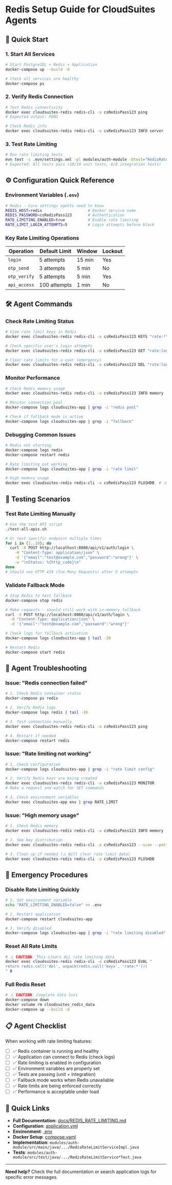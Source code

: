 # Redis Setup Guide for CloudSuites Agents

## 🚀 Quick Start

### 1. Start All Services
```bash
# Start PostgreSQL + Redis + Application
docker-compose up --build -d

# Check all services are healthy
docker-compose ps
```

### 2. Verify Redis Connection
```bash
# Test Redis connectivity
docker exec cloudsuites-redis redis-cli -a csRedisPass123 ping
# Expected output: PONG

# Check Redis info
docker exec cloudsuites-redis redis-cli -a csRedisPass123 INFO server
```

### 3. Test Rate Limiting
```bash
# Run rate limiting tests
mvn test -s .mvn/settings.xml -pl modules/auth-module -Dtest="RedisRateLimitService*"
# Expected: All tests pass (10/10 unit tests, 8/8 integration tests)
```

## ⚙️ Configuration Quick Reference

### Environment Variables (`.env`)
```bash
# Redis - Core settings agents need to know
REDIS_HOST=redis                    # Docker service name
REDIS_PASSWORD=csRedisPass123       # Authentication
RATE_LIMITING_ENABLED=true          # Enable rate limiting
RATE_LIMIT_LOGIN_ATTEMPTS=5         # Login attempts before block
```

### Key Rate Limiting Operations
| Operation | Default Limit | Window | Lockout |
|-----------|--------------|--------|---------|
| `login` | 5 attempts | 15 min | Yes |
| `otp_send` | 3 attempts | 5 min | No |
| `otp_verify` | 5 attempts | 5 min | Yes |
| `api_access` | 100 attempts | 1 min | No |

## 🛠️ Agent Commands

### Check Rate Limiting Status
```bash
# View rate limit keys in Redis
docker exec cloudsuites-redis redis-cli -a csRedisPass123 KEYS "rate:*"

# Check specific user's login attempts
docker exec cloudsuites-redis redis-cli -a csRedisPass123 GET "rate:login:user@example.com"

# Clear rate limits for a user (emergency)
docker exec cloudsuites-redis redis-cli -a csRedisPass123 DEL "rate:login:user@example.com"
```

### Monitor Performance
```bash
# Check Redis memory usage
docker exec cloudsuites-redis redis-cli -a csRedisPass123 INFO memory | grep used_memory_human

# Monitor connection pool
docker-compose logs cloudsuites-app | grep -i "redis pool"

# Check if fallback mode is active
docker-compose logs cloudsuites-app | grep -i "fallback"
```

### Debugging Common Issues
```bash
# Redis not starting
docker-compose logs redis
docker-compose restart redis

# Rate limiting not working  
docker-compose logs cloudsuites-app | grep -i "rate limit"

# High memory usage
docker exec cloudsuites-redis redis-cli -a csRedisPass123 FLUSHDB  # ⚠️ CAUTION: Clears all data
```

## 🧪 Testing Scenarios

### Test Rate Limiting Manually
```bash
# Use the test API script
./test-all-apis.sh

# Or test specific endpoint multiple times
for i in {1..10}; do
  curl -X POST http://localhost:8080/api/v1/auth/login \
    -H "Content-Type: application/json" \
    -d '{"email":"test@example.com","password":"wrong"}' \
    -w "\nStatus: %{http_code}\n"
done
# Should see HTTP 429 (Too Many Requests) after 5 attempts
```

### Validate Fallback Mode
```bash
# Stop Redis to test fallback
docker-compose stop redis

# Make requests - should still work with in-memory fallback
curl -X POST http://localhost:8080/api/v1/auth/login \
  -H "Content-Type: application/json" \
  -d '{"email":"test@example.com","password":"wrong"}'

# Check logs for fallback activation
docker-compose logs cloudsuites-app | tail -20

# Restart Redis
docker-compose start redis
```

## 🔧 Agent Troubleshooting

### Issue: "Redis connection failed"
```bash
# 1. Check Redis container status
docker-compose ps redis

# 2. Verify Redis logs
docker-compose logs redis | tail -10

# 3. Test connection manually  
docker exec cloudsuites-redis redis-cli -a csRedisPass123 ping

# 4. Restart if needed
docker-compose restart redis
```

### Issue: "Rate limiting not working"
```bash
# 1. Check configuration
docker-compose logs cloudsuites-app | grep -i "rate limit config"

# 2. Verify Redis keys are being created
docker exec cloudsuites-redis redis-cli -a csRedisPass123 MONITOR
# Make a request and watch for SET commands

# 3. Check environment variables
docker exec cloudsuites-app env | grep RATE_LIMIT
```

### Issue: "High memory usage"
```bash
# 1. Check Redis memory
docker exec cloudsuites-redis redis-cli -a csRedisPass123 INFO memory

# 2. See key distribution
docker exec cloudsuites-redis redis-cli -a csRedisPass123 --scan --pattern "rate:*" | head -10

# 3. Clean up if needed (⚠️ Will clear rate limit data)
docker exec cloudsuites-redis redis-cli -a csRedisPass123 FLUSHDB
```

## 🚨 Emergency Procedures

### Disable Rate Limiting Quickly
```bash
# 1. Set environment variable
echo "RATE_LIMITING_ENABLED=false" >> .env

# 2. Restart application
docker-compose restart cloudsuites-app

# 3. Verify disabled
docker-compose logs cloudsuites-app | grep -i "rate limiting disabled"
```

### Reset All Rate Limits
```bash
# ⚠️ CAUTION: This clears ALL rate limiting data
docker exec cloudsuites-redis redis-cli -a csRedisPass123 EVAL "
return redis.call('del', unpack(redis.call('keys', 'rate:*')))
" 0
```

### Full Redis Reset
```bash
# ⚠️ CAUTION: Complete data loss
docker-compose down
docker volume rm cloudsuites_redis_data  
docker-compose up --build -d
```

## 📋 Agent Checklist

When working with rate limiting features:

- [ ] ✅ Redis container is running and healthy
- [ ] ✅ Application can connect to Redis (check logs)
- [ ] ✅ Rate limiting is enabled in configuration  
- [ ] ✅ Environment variables are properly set
- [ ] ✅ Tests are passing (unit + integration)
- [ ] ✅ Fallback mode works when Redis unavailable
- [ ] ✅ Rate limits are being enforced correctly
- [ ] ✅ Performance is acceptable under load

## 🔗 Quick Links

- **Full Documentation**: [docs/REDIS_RATE_LIMITING.md](./REDIS_RATE_LIMITING.md)
- **Configuration**: [application.yml](../contributions/core-webapp/src/main/resources/application.yml)
- **Environment**: [.env](../.env)  
- **Docker Setup**: [compose.yaml](../compose.yaml)
- **Implementation**: `modules/auth-module/src/main/java/.../RedisRateLimitServiceImpl.java`
- **Tests**: `modules/auth-module/src/test/java/.../RedisRateLimitService*Test.java`

---
**Need help?** Check the full documentation or search application logs for specific error messages.
